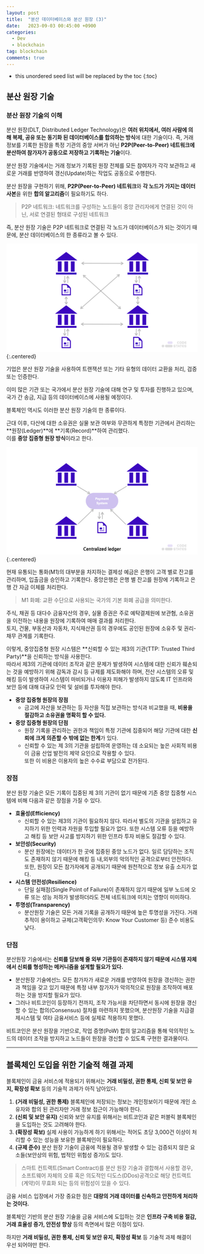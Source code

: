 ```yaml
---
layout: post
title:  "분산 데이터베이스와 분산 원장 (3)"
date:   2023-09-03 00:45:00 +0900
categories: 
  - Dev
  - blockchain
tag: blockchain
comments: true
---
```


* this unordered seed list will be replaced by the toc
{:toc}

## 분산 원장 기술

### 분산 원장 기술의 이해

분산 원장(DLT, Distributed Ledger Technology)은 **여러 위치에서, 여러 사람에 의해 복제, 공유 또는 동기화 된 데이터베이스를 합의하는 방식**에 대한 기술이다. 즉, 거래 정보를 기록한 원장을 특정 기관의 중앙 서버가 아닌 **P2P(Peer-to-Peer) 네트워크에 분산하여 참가자가 공동으로 저장하고 기록하는 기술**이다.  

분산 원장 기술에서는 거래 정보가 기록된 원장 전체를 모든 참여자가 각각 보관하고 새로운 거래를 반영하여 갱신(Update)하는 작업도 공동으로 수행한다.  

분산 원장을 구현하기 위해, **P2P(Peer-to-Peer) 네트워크**와 **각 노드가 가지는 데이터 사본**을 위한 **합의 알고리즘**이 필요하기도 하다.

> P2P 네트워크: 네트워크를 구성하는 노드들이 중앙 관리자에게 연결된 것이 아닌, 서로 연결된 형태로 구성된 네트워크

즉, 분산 원장 기술은 P2P 네트워크로 연결된 각 노드가 데이터베이스가 되는 것이기 때문에, 분산 데이터베이스의 한 종류라고 볼 수 있다.

![분산 원장](../../assets/img/blockchain/distributed_ledger_3.png){:.centered}

기업은 분산 원장 기술을 사용하여 트랜잭션 또는 기타 유형의 데이터 교환을 처리, 검증 또는 인증한다.  

이미 많은 기관 또는 국가에서 분산 원장 기술에 대해 연구 및 투자를 진행하고 있으며, 국가 간 송금, 지급 등의 데이터베이스에 사용될 예정이다.

블록체인 역시도 이러한 분산 원장 기술의 한 종류이다.  

근대 이후, 다산에 대한 소유권은 실물 보관 여부와 무관하게 특정한 기관에서 관리하는 **원장(Ledger)**에 **기록(Record)**하여 관리했다.  
이를 **중앙 집중형 원장 방식**이라고 한다.

![중앙 집중형 원장](../../assets/img/blockchain/centralized_ledger_2.png){:.centered}

현재 유통되는 통화(M1)의 대부분을 차지하는 결제성 예금은 은행이 고객 별로 잔고를 관리하며, 입출금을 승인하고 기록한다. 중앙은행은 은행 별 잔고를 원장에 기록하고 은행 간 자금 이체를 처리한다.

> M1 화폐: 교환 수단으로 사용되는 국가의 기본 화폐 공급을 의미한다.

주식, 채권 등 대다수 금융자산의 경우, 실물 증권은 주로 예탁결제원에 보관혐, 소유권을 이전하는 내용을 원장에 기록하여 매매 결과를 처리한다.  
토지, 건물, 부동산과 자동차, 지식재산권 등의 경우에도 공인된 원장에 소유주 및 권리-채무 관계를 기록한다.  

이렇게, 중앙집중형 원장 시스템은 **신뢰할 수 있는 제3의 기관(TTP: Trusted Third Party)**을 신뢰하는 방식을 사용한다.  
따라서 제3의 기관에 데이터 조작과 같은 문제가 발생하여 시스템에 대한 신뢰가 훼손되는 것을 예방하기 위해 감독과 감시 등 규제를 제도화해야 하며, 전산 시스템의 오류 및 해킹 등이 발생하여 시스템이 마비되거나 이용자 피해가 발생하지 않도록 IT 인프라와 보안 등에 대해 대규모 인력 및 설비를 투자해야 한다.  

- **중앙 집중형 원장의 장점**
  - 금고에 자산을 보관하는 등 자산을 직접 보관하는 방식과 비교했을 때, **비용을 절감하고 소유권을 명확히 할 수 있다.**
- **중앙 집중형 원장의 단점**
  - 원장 기록을 관리하는 권한과 책임이 특정 기관에 집중되어 해당 기관에 대한 **신뢰에 크게 의존할 수 밖에 없는 한계**가 있다.
  - 신뢰할 수 있는 제 3의 기관을 설립하여 운영하는 데 소요되는 높은 사회적 비용이 금융 산업 발전의 제약 요인으로 작용할 수 있다.  
    또한 이 비용은 이용자의 높은 수수료 부담으로 전가된다.

### 장점

분산 원장 기술은 모든 기록이 집중된 제 3의 기관이 없기 때문에 기존 중앙 집중형 시스템에 비해 다음과 같은 장점을 가질 수 있다.

- **효율성(Efficiency)**
    - 신뢰할 수 있는 제3의 기관이 필요하지 않다. 따라서 별도의 기관을 설립하고 유지하기 위한 인력과 자원을 투입할 필요가 없다. 또한 시스템 오류 등을 예방하고 해킹 등 보안 사고를 방지하기 위한 인프라 투자 비용도 절감할 수 있다.
- **보안성(Security)**
    - 분산 원장에는 데이터가 한 곳에 집중된 중앙 노드가 없다. 일르 담당하는 조직도 존재하지 않기 때문에 해킹 등 내,외부의 악의적인 공격으로부터 안전하다. 또한, 원장이 모든 참가자에게 공개되기 때문에 원천적으로 정보 유출 소지가 없다.
- **시스템 안전성(Resilience)**
    - 단일 실패점(Single Point of Failure)이 존재하지 않기 때문에 일부 노드에 오류 또는 성능 저하가 발생하더라도 전체 네트워크에 미치는 영향이 미미하다.
- **투명성(Transparency)**
    - 분산원장 기술은 모든 거래 기록을 공개하기 때문에 높은 투명성을 가진다. 거래 추적이 용이하고 규제(고객확인의무: Know Your Customer 등) 준수 비용도 낮다.

### 단점

분산원장 기술에서는 **신뢰를 담보해 줄 외부 기관등이 존재하지 않기 때문에 시스템 자체에서 신뢰를 형성하는 메커니즘을 설계할 필요가 있다.**

- 분산원장 기술에선느 모든 참가자가 새로운 거래를 반영하여 원장을 갱신하는 권한과 책임을 갖고 있기 때문에 특정 내부 참가자가 악의적으로 원장을 조작하여 배포하는 것을 방지할 필요가 있다.
- 그러나 비트코인이 등장하기 전까지, 조작 가능서을 차단하면서 동시에 원장을 갱신할 수 있는 합의(Consensus) 절차를 마련하지 못했으며, 분산원장 기술을 지급결제시스템 및 여타 금융서비스 등에 실제로 적용하지 못했다.

비트코인은 분산 원장을 기반으로, 작업 증명(PoW) 합의 알고리즘을 통해 악의적인 노드의 데이터 조작을 방지하고 노드들이 원장을 갱신할 수 있도록 구현한 결과물이다.

---

## 블록체인 도입을 위한 기술적 해결 과제

블록체인이 금융 서비스에 적용되기 위해서는 **거래 비밀성, 권한 통제, 신뢰 및 보안 유지, 확장성 확보** 등의 기술적 과제가 아직 남아있다.

1. **(거래 비밀성, 권한 통제)** 블록체인에 저장되는 정보는 개인정보이기 때문에 개인 소유자와 합의 된 관리자만 거래 정보 접근이 가능해야 한다.
2. **(신뢰 및 보안 유지)** 신뢰와 보안 유지를 위해서는 비트코인과 같은 퍼블릭 블록체인을 도입하는 것도 고려해야 한다.
3. **(확장성 확보)** 실제 사용이 가능하게 하기 위해서는 적어도 초당 3,000건 이상이 처리할 수 있는 성능을 보유한 블록체인이 필요하다.
4. **(규제 준수)** 분산 원장 기술이 금융에 적용될 경우 발생할 수 있는 검증되지 않은 요소들(보안상의 위험, 법적인 위험성 증가)도 있다.

> 스마트 컨트랙트(Smart Contract)를 분산 원장 기술과 결합해서 사용할 경우,
> 소프트웨어 자체의 오류 혹은 의도적인 디도스(DDos)공격으로 해당 컨트랙트(계약)이 무효화 되는 등의 위험성이 있을 수 있다.

금융 서비스 입장에서 가장 중요한 점은 **대량의 거래 데이터를 신속하고 안전하게 처리하는 것이다.**  

블록체인 기반의 분산 원장 기술을 금융 서비스에 도입하는 것은 **인프라 구축 비용 절감, 거래 효율성 증가, 안전성 향상** 등의 측면에서 많은 이점이 있다.  

하지만 **거래 비밀성, 권한 통제, 신뢰 및 보안 유지, 확장성 확보** 등 기술적 과제 해결이 우선 되어야만 한다.